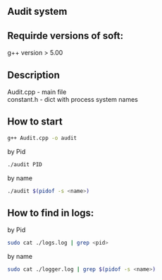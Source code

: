 ## Audit system 

## Requirde versions of soft:
g++ version > 5.00

## Description
Audit.cpp - main file  
constant.h - dict with process system names  

## How to start

```bash
g++ Audit.cpp -o audit  

```
by Pid  

```bash
./audit PID
```
by name  
```bash
./audit $(pidof -s <name>)
```
## How to find in logs:
by Pid  
```bash 
sudo cat ./logs.log | grep <pid>
```
by name 
```bash 
sudo cat ./logger.log | grep $(pidof -s <name>)
```
